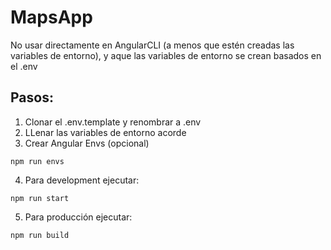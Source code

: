 # MapsApp
No usar directamente en AngularCLI (a menos que estén creadas las variables de entorno), y aque las variables de entorno se crean basados en el .env

## Pasos:
1. Clonar el .env.template y renombrar a .env
2. LLenar las variables de entorno acorde
3. Crear Angular Envs (opcional)
```
npm run envs
```
4. Para development ejecutar:
```
npm run start
```
5. Para producción ejecutar:
```
npm run build
```
